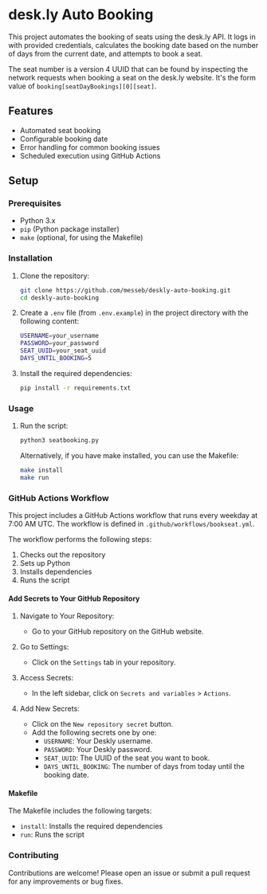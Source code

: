 # desk.ly Auto Booking

This project automates the booking of seats using the desk.ly API. It logs in with provided credentials, calculates the booking date based on the number of days from the current date, and attempts to book a seat.

The seat number is a version 4 UUID that can be found by inspecting the network requests when booking a seat on the desk.ly website. It's the form value of `booking[seatDayBookings][0][seat]`.

## Features

- Automated seat booking
- Configurable booking date
- Error handling for common booking issues
- Scheduled execution using GitHub Actions


## Setup

### Prerequisites

- Python 3.x
- `pip` (Python package installer)
- `make` (optional, for using the Makefile)


### Installation

1. Clone the repository:
    ```sh
    git clone https://github.com/messeb/deskly-auto-booking.git
    cd deskly-auto-booking
    ```

2. Create a `.env` file (from `.env.example`) in the project directory with the following content:
    ```sh
    USERNAME=your_username
    PASSWORD=your_password
    SEAT_UUID=your_seat_uuid
    DAYS_UNTIL_BOOKING=5
    ```

3. Install the required dependencies:
    ```sh
    pip install -r requirements.txt
    ```


### Usage

1. Run the script:
    ```sh
    python3 seatbooking.py
    ```

    Alternatively, if you have make installed, you can use the Makefile:
    ```sh
    make install
    make run
    ```

### GitHub Actions Workflow

This project includes a GitHub Actions workflow that runs every weekday at 7:00 AM UTC. The workflow is defined in `.github/workflows/bookseat.yml`.

The workflow performs the following steps:

1. Checks out the repository
1. Sets up Python
1. Installs dependencies
1. Runs the script

#### Add Secrets to Your GitHub Repository

1. Navigate to Your Repository:
    - Go to your GitHub repository on the GitHub website.

1. Go to Settings:
    - Click on the `Settings` tab in your repository.

1. Access Secrets:
    - In the left sidebar, click on `Secrets and variables` > `Actions`.

1. Add New Secrets:
    - Click on the `New repository secret` button.
    - Add the following secrets one by one:
        - `USERNAME`: Your Deskly username.
        - `PASSWORD`: Your Deskly password.
        - `SEAT_UUID`: The UUID of the seat you want to book.
        - `DAYS_UNTIL_BOOKING`: The number of days from today until the booking date.

#### Makefile

The Makefile includes the following targets:

- `install`: Installs the required dependencies
- `run`: Runs the script


### Contributing

Contributions are welcome! Please open an issue or submit a pull request for any improvements or bug fixes.
